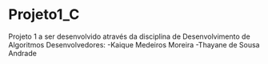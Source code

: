# Projeto1_C
Projeto 1 a ser desenvolvido através da disciplina de Desenvolvimento de Algoritmos
Desenvolvedores: 
-Kaique Medeiros Moreira 
-Thayane de Sousa Andrade